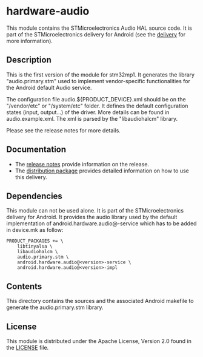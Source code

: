 # hardware-audio #

This module contains the STMicroelectronics Audio HAL source code.
It is part of the STMicroelectronics delivery for Android (see the [delivery][] for more information).

[delivery]: https://wiki.st.com/stm32mpu/wiki/STM32MP15_distribution_for_Android_release_note_-_v1.0.0

## Description ##

This is the first version of the module for stm32mp1.
It generates the library "audio.primary.stm" used to implement vendor-specific functionalities for the Android default Audio service.

The configuration file audio.${PRODUCT_DEVICE}.xml should be on the "/vendor/etc" or "/system/etc" folder. It defines the default configuration states (input, output...) of the driver.
More details can be found in audio.example.xml.
The xml is parsed by the "libaudiohalcm" library.

Please see the release notes for more details.

## Documentation ##

* The [release notes][] provide information on the release.
* The [distribution package][] provides detailed information on how to use this delivery.

[release notes]: https://wiki.st.com/stm32mpu/wiki/STM32MP15_distribution_for_Android_release_note_-_v1.0.0
[distribution package]: https://wiki.st.com/stm32mpu/wiki/STM32MP1_Distribution_Package_for_Android

## Dependencies ##

This module can not be used alone. It is part of the STMicroelectronics delivery for Android.
It provides the audio library used by the default implementation of android.hardware.audio@<version>-service which has to be added in device.mk as follow:
```
PRODUCT_PACKAGES += \
    libtinyalsa \
    libaudiohalcm \
    audio.primary.stm \
    android.hardware.audio@<version>-service \
    android.hardware.audio@<version>-impl
```

## Contents ##

This directory contains the sources and the associated Android makefile to generate the audio.primary.stm library.

## License ##

This module is distributed under the Apache License, Version 2.0 found in the [LICENSE](./LICENSE) file.
